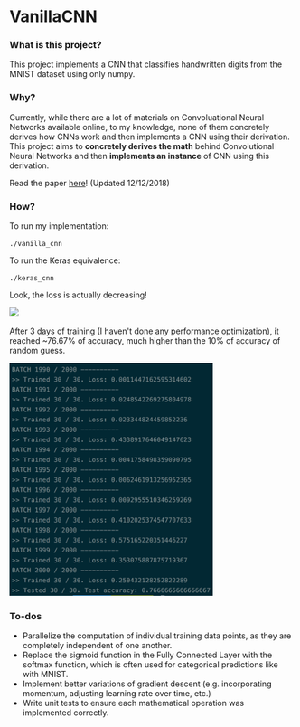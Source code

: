 # VanillaCNN

### What is this project?
This project implements a CNN that classifies handwritten digits from the MNIST dataset using only numpy.

### Why?
Currently, while there are a lot of materials on Convoluational Neural Networks available online, to my knowledge, none of them concretely derives how CNNs work and then implements a CNN using their derivation. This project aims to **concretely derives the math** behind Convolutional Neural Networks and then **implements an instance** of CNN using this derivation.

Read the paper [here](https://github.com/nganvu/VanillaCNN/blob/master/paper.pdf)! (Updated 12/12/2018)

### How?
To run my implementation:
```
./vanilla_cnn
```

To run the Keras equivalence:
```
./keras_cnn
```

Look, the loss is actually decreasing!

<img src="https://github.com/nganvu/VanillaCNN/blob/master/training_screenshot.png" width="360">

After 3 days of training (I haven't done any performance optimization), it reached ~76.67% of accuracy, much higher than the 10% of accuracy of random guess.

<img src="https://github.com/nganvu/VanillaCNN/blob/master/result_screenshot.png" width="360">

### To-dos
* Parallelize the computation of individual training data points, as they are completely independent of one another.
* Replace the sigmoid function in the Fully Connected Layer with the softmax function, which is often used for categorical predictions like with MNIST.
* Implement better variations of gradient descent (e.g. incorporating momentum, adjusting learning rate over time, etc.)
* Write unit tests to ensure each mathematical operation was implemented correctly.
